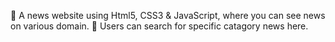  A news website using Html5, CSS3 & JavaScript, where you can see news on various domain.
 Users can search for specific catagory news here.
